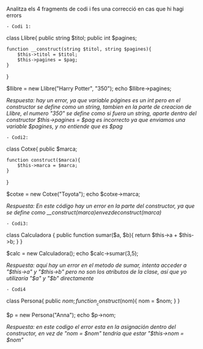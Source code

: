 Analitza els 4 fragments de codi i fes una correcció en cas que hi hagi errors

    - Codi 1:

class Llibre{
    public string $titol;
    public int $pagines;

    function __construct(string $titol, string $pagines){
        $this->titol = $titol;
        $this->pagines = $pag;
    }
}

$llibre = new Llibre("Harry Potter", "350");
echo $llibre->pagines;


*Respuesta: hay un error, ya que variable págines es un int pero en el constructor se define como un string, tambien en la parte de creacion de Llibre, el numero "350" se define como si fuera un string, aparte dentro del constructor $this->pagines = $pag es incorrecto ya que enviamos una variable $pagines, y no entiende que es $pag*


    - Codi2:

class Cotxe{
    public $marca;

    function construct($marca){
        $this->marca = $marca;
    }
}

$cotxe = new Cotxe("Toyota");
echo $cotxe->marca;

*Respuesta: En este código hay un error en la parte del constructor, ya que se define como __construct($marca) en vez de construct($marca)*


    - Codi3:

class Calculadora {
    public function sumar($a, $b){
        return $this->a + $this->b;
    }
}

$calc = new Calculadora();
echo $calc->sumar(3,5);

*Respuesta: aquí hay un error en el metodo de sumar, intenta acceder a "$this->a" y "$this->b" pero no son los atributos de la clase, así que yo utilizaría "$a" y "$b" directamente*


    - Codi4

class Persona{
    public $nom;
    function __construct($nom){
        nom = $nom;
    }
}

$p = new Persona("Anna");
echo $p->nom;

*Respuesta: en este codigo el error esta en la asignación dentro del constructor, en vez de "nom = $nom" tendría que estar "$this->nom = $nom"*